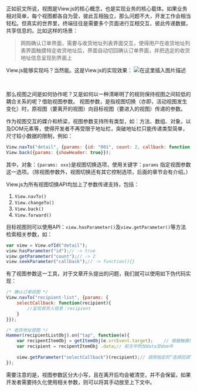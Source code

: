 正如前文所说，视图是View.js的核心概念，也是实现业务的核心载体。如果业务相对简单，每个视图都各自为营，彼此互相独立，那么问题不大，开发工作会相当轻松。但真实的世界里，终端往往是需要多个页面进行互相交互、彼此传递数据，共享信息的。比如这样的场景：

>网购确认订单界面，需要与收货地址列表界面交互，使得用户在收货地址列表界面触摸特定收货地址后，界面自动切回确认订单界面，并把选定的收货地址信息呈现到界面上

View.js能够实现吗？当然能。这是View.js的实现效果：
![在这里插入图片描述](https://img-blog.csdnimg.cn/20181207200158141.gif)

<br>

那么视图之间是如何协作呢？又是如何以一种清晰明了的规则保持视图之间较低的耦合关系的呢？借助视图参数。
视图参数，是指视图切换（亦即，活动视图发生变化）时，原视图（要离开的视图）向目标视图（要进入的视图）传递的参数。

作为视图交互的媒介和桥梁，视图参数支持所有类型，如：方法、数组、对象，以及DOM元素等，使得开发者不再受限于地址栏，突破地址栏只能传递类型简单，尺寸较小数据的限制，例如：

```js
View.navTo("detail", {params: {id: "001", count: 2, callback: function(){}});
View.back({params: {showHeader: true}});
```

其中，对象：`{params: xxx}`是视图切换选项，使用关键字：`params` 指定视图参数这一选项。（除视图参数外，视图切换还有其它控制选项，后面的章节会有介绍。）


View.js为所有视图切换API均加上了参数传递支持，包括：

 1. `View.navTo()`
 2. `View.changeTo()`
 3. `View.back()`
 4. `View.forward()`

目标视图则可以使用API：`view.hasParameter()`及`view.getParameter()`等方法检索相关参数，如：

```js
var view = View.ofId("detail");
view.hasParameter("id");// -> true
view.getParameter("count");// -> 2
view.seekParameter("callback");// -> function(){}
```

有了视图参数这一工具，对于文章开头提出的问题，我们就可以使用如下伪代码实现：
```js
/* 确认订单视图 */
View.navTo("recipient-list", {params: {
	selectCallback: function(recipient){
		//呈现收货人信息：recipient
	}
}});

/* 收货地址视图 */
Hammer(recipientListObj).on("tap", function(e){
	var recipentItemObj = getItemObj(e.srcEvent.target);	// 根据触摸位置获取对应的收货地址DOM
	var recipient = recipentItemObj .data;// 前文中附加data至dom中
	
	view.getParameter("selectCallback")(recipient);// 调用指定的“选择回调”
});
```

需要注意的是，视图参数区分大小写，且在离开后均会被清空，并不会保留。如果开发者需要持久化使用相关参数，则可以将其手动放至上下文中。